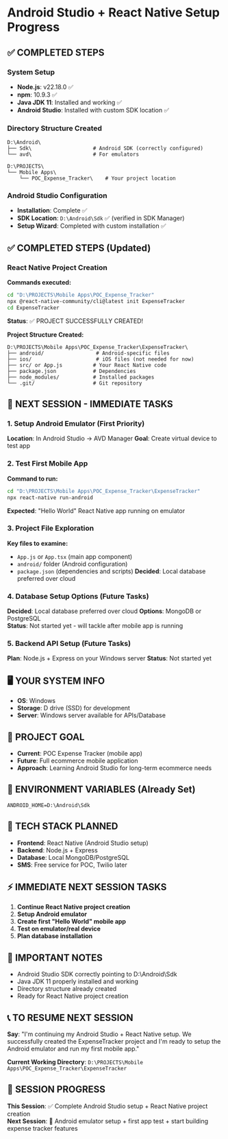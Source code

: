 # Android Studio + React Native Setup Progress

## ✅ COMPLETED STEPS

### System Setup
- **Node.js**: v22.18.0 ✅
- **npm**: 10.9.3 ✅ 
- **Java JDK 11**: Installed and working ✅
- **Android Studio**: Installed with custom SDK location ✅

### Directory Structure Created
```
D:\Android\
├── Sdk\                    # Android SDK (correctly configured)
└── avd\                    # For emulators

D:\PROJECTS\
└── Mobile Apps\
    └── POC_Expense_Tracker\    # Your project location
```

### Android Studio Configuration
- **Installation**: Complete ✅
- **SDK Location**: `D:\Android\Sdk` ✅ (verified in SDK Manager)
- **Setup Wizard**: Completed with custom installation ✅

## ✅ COMPLETED STEPS (Updated)

### React Native Project Creation
**Commands executed:**
```bash
cd "D:\PROJECTS\Mobile Apps\POC_Expense_Tracker"
npx @react-native-community/cli@latest init ExpenseTracker
cd ExpenseTracker
```

**Status**: ✅ PROJECT SUCCESSFULLY CREATED!

**Project Structure Created:**
```
D:\PROJECTS\Mobile Apps\POC_Expense_Tracker\ExpenseTracker\
├── android/                 # Android-specific files
├── ios/                     # iOS files (not needed for now)
├── src/ or App.js          # Your React Native code
├── package.json            # Dependencies
├── node_modules/           # Installed packages
└── .git/                   # Git repository
```

## 🔄 NEXT SESSION - IMMEDIATE TASKS

### 1. Setup Android Emulator (First Priority)
**Location**: In Android Studio → AVD Manager
**Goal**: Create virtual device to test app

### 2. Test First Mobile App
**Command to run:**
```bash
cd "D:\PROJECTS\Mobile Apps\POC_Expense_Tracker\ExpenseTracker"
npx react-native run-android
```
**Expected**: "Hello World" React Native app running on emulator

### 3. Project File Exploration
**Key files to examine:**
- `App.js` or `App.tsx` (main app component)
- `android/` folder (Android configuration)
- `package.json` (dependencies and scripts)
**Decided**: Local database preferred over cloud
### 4. Database Setup Options (Future Tasks)
**Decided**: Local database preferred over cloud
**Options**: MongoDB or PostgreSQL  
**Status**: Not started yet - will tackle after mobile app is running

### 5. Backend API Setup (Future Tasks)
**Plan**: Node.js + Express on your Windows server
**Status**: Not started yet

## 🖥️ YOUR SYSTEM INFO
- **OS**: Windows
- **Storage**: D drive (SSD) for development
- **Server**: Windows server available for APIs/Database

## 🎯 PROJECT GOAL
- **Current**: POC Expense Tracker (mobile app)
- **Future**: Full ecommerce mobile application
- **Approach**: Learning Android Studio for long-term ecommerce needs

## 🔧 ENVIRONMENT VARIABLES (Already Set)
```
ANDROID_HOME=D:\Android\Sdk
```

## 📱 TECH STACK PLANNED
- **Frontend**: React Native (Android Studio setup)
- **Backend**: Node.js + Express 
- **Database**: Local MongoDB/PostgreSQL
- **SMS**: Free service for POC, Twilio later

## ⚡ IMMEDIATE NEXT SESSION TASKS
1. **Continue React Native project creation**
2. **Setup Android emulator** 
3. **Create first "Hello World" mobile app**
4. **Test on emulator/real device**
5. **Plan database installation**

## 🚨 IMPORTANT NOTES
- Android Studio SDK correctly pointing to D:\Android\Sdk
- Java JDK 11 properly installed and working
- Directory structure already created
- Ready for React Native project creation

## 📞 TO RESUME NEXT SESSION
**Say**: "I'm continuing my Android Studio + React Native setup. We successfully created the ExpenseTracker project and I'm ready to setup the Android emulator and run my first mobile app."

**Current Working Directory**: `D:\PROJECTS\Mobile Apps\POC_Expense_Tracker\ExpenseTracker`

## 🎯 SESSION PROGRESS
**This Session**: ✅ Complete Android Studio setup + React Native project creation  
**Next Session**: 🔄 Android emulator setup + first app test + start building expense tracker features